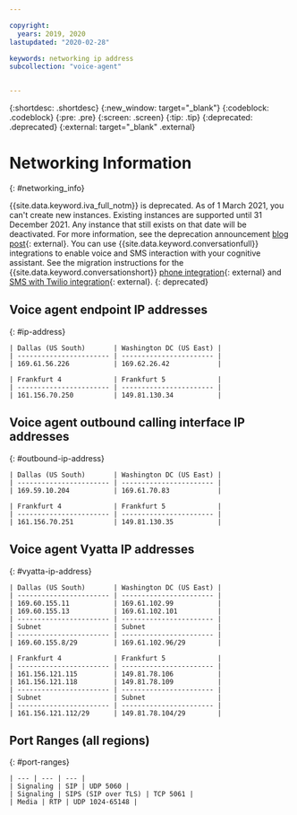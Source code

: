 ```yaml
---

copyright:
  years: 2019, 2020
lastupdated: "2020-02-28"

keywords: networking ip address
subcollection: "voice-agent"


---
```


{:shortdesc: .shortdesc}
{:new_window: target="_blank"}
{:codeblock: .codeblock}
{:pre: .pre}
{:screen: .screen}
{:tip: .tip}
{:deprecated: .deprecated}
{:external: target="_blank" .external}

# Networking Information
{: #networking_info}

{{site.data.keyword.iva_full_notm}} is deprecated. As of 1 March 2021, you can't create new instances. Existing instances are supported until 31 December 2021. Any instance that still exists on that date will be deactivated. For more information, see the deprecation announcement [blog post](https://community.ibm.com/community/user/watsonapps/blogs/mitch-mason1/2021/02/08/announcing-voice-agent-with-watson-deprecation){: external}. You can use {{site.data.keyword.conversationfull}} integrations to enable voice and SMS interaction with your cognitive assistant. See the migration instructions for the {{site.data.keyword.conversationshort}} [phone integration](/docs/assistant?topic=assistant-deploy-phone#deploy-phone-migrate-from-va){: external} and [SMS with Twilio integration](/docs/assistant?topic=assistant-deploy-sms#deploy-sms-migrate-from-va){: external}.
{: deprecated}

## Voice agent endpoint IP addresses
{: #ip-address}

    | Dallas (US South)       | Washington DC (US East) |
    | ----------------------- | ----------------------- |
    | 169.61.56.226           | 169.62.26.42            |

    | Frankfurt 4             | Frankfurt 5             |
    | ----------------------- | ----------------------- |
    | 161.156.70.250          | 149.81.130.34           |

## Voice agent outbound calling interface IP addresses
{: #outbound-ip-address}

    | Dallas (US South)       | Washington DC (US East) |
    | ----------------------- | ----------------------- |
    | 169.59.10.204           | 169.61.70.83            |

    | Frankfurt 4             | Frankfurt 5             |
    | ----------------------- | ----------------------- |
    | 161.156.70.251          | 149.81.130.35           |

## Voice agent Vyatta IP addresses
{: #vyatta-ip-address}

    | Dallas (US South)       | Washington DC (US East) |
    | ----------------------- | ----------------------- |
    | 169.60.155.11           | 169.61.102.99           |
    | 169.60.155.13           | 169.61.102.101          |
    | ----------------------- | ----------------------- |
    | Subnet                  | Subnet                  |
    | ----------------------- | ----------------------- |
    | 169.60.155.8/29         | 169.61.102.96/29        |

    | Frankfurt 4             | Frankfurt 5             |
    | ----------------------- | ----------------------- |
    | 161.156.121.115         | 149.81.78.106           |
    | 161.156.121.118         | 149.81.78.109           |
    | ----------------------- | ----------------------- |
    | Subnet                  | Subnet                  |
    | ----------------------- | ----------------------- |
    | 161.156.121.112/29      | 149.81.78.104/29        |

## Port Ranges (all regions)
{: #port-ranges}

    | --- | --- | --- |
    | Signaling | SIP | UDP 5060 |
    | Signaling | SIPS (SIP over TLS) | TCP 5061 |
    | Media | RTP | UDP 1024-65148 |
